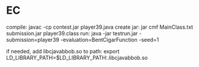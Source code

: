 # EC
compile:
javac -cp contest.jar player39.java
create jar:
jar cmf MainClass.txt submission.jar player39.class
run:
java -jar testrun.jar -submission=player39 -evaluation=BentCigarFunction -seed=1

if needed, add libcjavabbob.so to path:
export LD_LIBRARY_PATH=$LD_LIBRARY_PATH:.libcjavabbob.so
